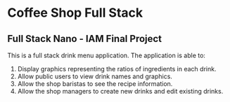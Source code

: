 # Coffee Shop Full Stack

## Full Stack Nano - IAM Final Project

This is a full stack drink menu application. The application is able to:

1. Display graphics representing the ratios of ingredients in each drink.
2. Allow public users to view drink names and graphics.
3. Allow the shop baristas to see the recipe information.
4. Allow the shop managers to create new drinks and edit existing drinks.

